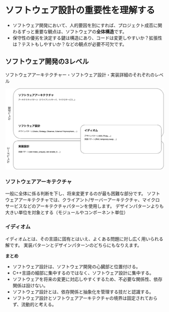 # ソフトウェア設計の重要性を理解する

- ソフトウェア開発において、人的要因を別にすれば、プロジェクト成否に関わるずっと重要な観点は、ソフトウェアの**全体構造**です。
- 保守性の優劣を決定する鍵は構造にあり、コードは変更しやすいか？拡張性は？テストもしやすいか？などの観点が必要不可欠です。

## ソフトウェア開発の3レベル
ソフトウェアアーキテクチャー・ソフトウェア設計・実装詳細のそれぞれのレベル

![](/ch1/1.ソフトウェア設計の重要性を理解する/guid1/arch_levels.drawio.png)


### ソフトウェアアーキテクチャ
一般に全体に係る判断を下し、将来変更するのが最も困難な部分です。
ソフトウェアアーキテクチャでは、クライアント/サーバーアーキテクチャ、マイクロサービスなどのアーキテクチャパターンを使用します。
デザインパターンよりも大きい単位を対象とする（モジュールやコンポーネント単位）

### イディオム
イディオムとは、その言語に固有とはいえ、よくある問題に対し広く用いられる解です。
実装パターンとデザインパターンのどちらにもなりえます。

**まとめ**
- ソフトウェア設計は、ソフトウェア開発の心臓部と位置付ける。
- C++言語の細部に集中するのではなく、ソフトウェア設計に集中する。
- ソフトウェアを将来の変更に対応しやすくするため、不必要な関係性、依存関係は設けない。
- ソフトウェア設計とは、依存関係と抽象化を管理する技だと認識する。
- ソフトウェア設計とソフトウェアアーキテクチャの境界は固定されておらず、流動的と考える。
